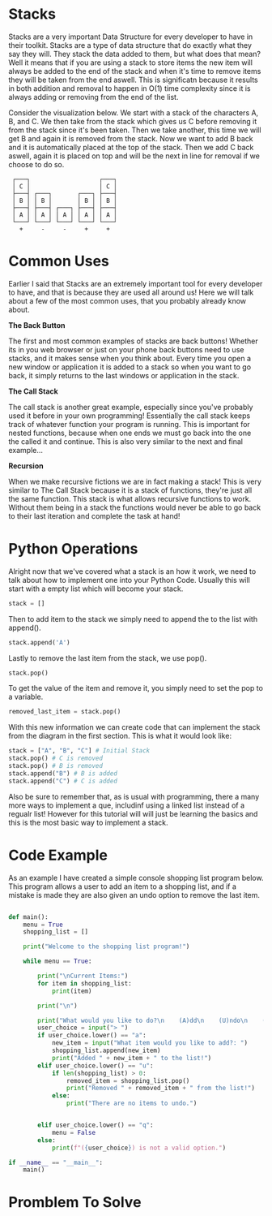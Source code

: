# Stacks
Stacks are a very important Data Structure for every developer to have in their toolkit. Stacks are a type of data structure that do exactly what they say they will. They stack the data added to them, but what does that mean? Well it means that if you are using a stack to store items the new item will always be added to the end of the stack and when it's time to remove items they will be taken from the end aswell. This is significatn because it results in both addition and removal to happen in O(1) time complexity since it is always adding or removing from the end of the list.

Consider the visualization below. We start with a stack of the characters A, B, and C. We then take from the stack which gives us C before removing it from the stack since it's been taken. Then we take another, this time we will get B and again it is removed from the stack. Now we want to add B back and it is automatically placed at the top of the stack. Then we add C back aswell, again it is placed on top and will be the next in line for removal if we choose to do so.
```     
 ┌───┐                   ┌───┐
 │ C │                   │ C │
 ├───┤ ┌───┐       ┌───┐ ├───┤
 │ B │ │ B │       │ B │ │ B │
 ├───┤ ├───┤ ┌───┐ ├───┤ ├───┤
 │ A │ │ A │ │ A │ │ A │ │ A │
 └───┘ └───┘ └───┘ └───┘ └───┘
   +     -     -     +     +  
```
# Common Uses
Earlier I said that Stacks are an extremely important tool for every developer to have, and that is because they are used all around us! Here we will talk about a few of the most common uses, that you probably already know about.

**The Back Button**

The first and most common examples of stacks are back buttons! Whether its in you web browser or just on your phone back buttons need to use stacks, and it makes sense when you think about. Every time you open a new window or application it is added to a stack so when you want to go back, it simply returns to the last windows or application in the stack.

**The Call Stack**

The call stack is another great example, especially since you've probably used it before in your own programming! Essentially the call stack keeps track of whatever function your program is running. This is important for nested functions, because when one ends we must go back into the one the called it and continue. This is also very similar to the next and final example...

**Recursion**

When we make recursive fictions we are in fact making a stack! This is very similar to The Call Stack because it is a stack of functions, they're just all the same function. This stack is what allows recursive functions to work. Without them being in a stack the functions would never be able to go back to their last iteration and complete the task at hand!

# Python Operations
Alright now that we've covered what a stack is an how it work, we need to talk about how to implement one into your Python Code. Usually this will start with a empty list which will become your stack. 

```python
stack = []
```

Then to add item to the stack we simply need to append the to the list with append().

```python
stack.append('A')
```

Lastly to remove the last item from the stack, we use pop().

```python
stack.pop()
```

To get the value of the item and remove it, you simply need to set the pop to a variable.
```python
removed_last_item = stack.pop()
```

With this new information we can create code that can implement the stack from the diagram in the first section. This is what it would look like:
```python
stack = ["A", "B", "C"] # Initial Stack
stack.pop() # C is removed
stack.pop() # B is removed
stack.append("B") # B is added
stack.append("C") # C is added
```
Also be sure to remember that, as is usual with programming, there a many more ways to implement a que, includinf using a linked list instead of a regualr list! However for this tutorial will will just be learning the basics and this is the most basic way to implement a stack.
#  Code Example
As an example I have created a simple console shopping list program below. This program allows a user to add an item to a shopping list, and if a mistake is made they are also given an undo option to remove the last item.

```python

def main():
    menu = True
    shopping_list = []

    print("Welcome to the shopping list program!")

    while menu == True:

        print("\nCurrent Items:")
        for item in shopping_list:
            print(item)

        print("\n")

        print("What would you like to do?\n    (A)dd\n    (U)ndo\n    (Q)uit")
        user_choice = input("> ")
        if user_choice.lower() == "a":
            new_item = input("What item would you like to add?: ")
            shopping_list.append(new_item)
            print("Added " + new_item + " to the list!")
        elif user_choice.lower() == "u":
            if len(shopping_list) > 0:
                removed_item = shopping_list.pop()
                print("Removed " + removed_item + " from the list!")
            else:
                print("There are no items to undo.")


        elif user_choice.lower() == "q":
            menu = False
        else:
            print(f"({user_choice}) is not a valid option.")

if __name__ == "__main__":
    main()
```
# Promblem To Solve